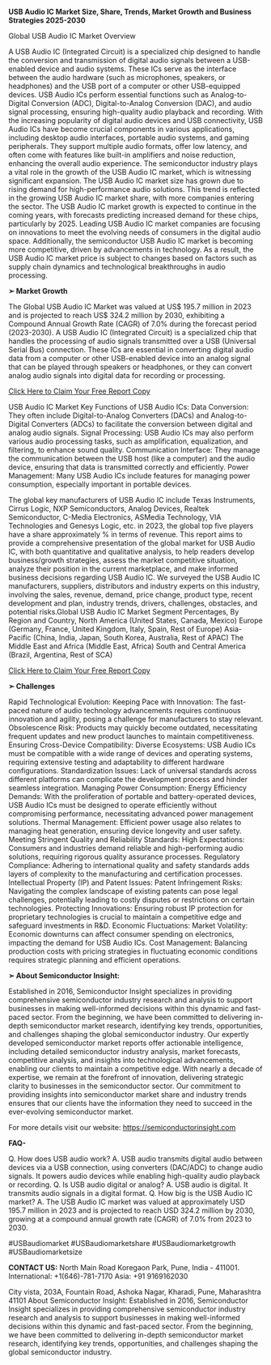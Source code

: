 **USB Audio IC Market Size, Share, Trends, Market Growth and Business Strategies 2025-2030**

Global USB Audio IC Market Overview

A USB Audio IC (Integrated Circuit) is a specialized chip designed to handle the conversion and transmission of digital audio signals between a USB-enabled device and audio systems. These ICs serve as the interface between the audio hardware (such as microphones, speakers, or headphones) and the USB port of a computer or other USB-equipped devices. USB Audio ICs perform essential functions such as Analog-to-Digital Conversion (ADC), Digital-to-Analog Conversion (DAC), and audio signal processing, ensuring high-quality audio playback and recording. With the increasing popularity of digital audio devices and USB connectivity, USB Audio ICs have become crucial components in various applications, including desktop audio interfaces, portable audio systems, and gaming peripherals. They support multiple audio formats, offer low latency, and often come with features like built-in amplifiers and noise reduction, enhancing the overall audio experience.
The semiconductor industry plays a vital role in the growth of the USB Audio IC market, which is witnessing significant expansion. The USB Audio IC market size has grown due to rising demand for high-performance audio solutions. This trend is reflected in the growing USB Audio IC market share, with more companies entering the sector. The USB Audio IC market growth is expected to continue in the coming years, with forecasts predicting increased demand for these chips, particularly by 2025. Leading USB Audio IC market companies are focusing on innovations to meet the evolving needs of consumers in the digital audio space. Additionally, the semiconductor USB Audio IC market is becoming more competitive, driven by advancements in technology. As a result, the USB Audio IC market price is subject to changes based on factors such as supply chain dynamics and technological breakthroughs in audio processing.

**➣ Market Growth**

The Global USB Audio IC Market was valued at US$ 195.7 million in 2023 and is projected to reach US$ 324.2 million by 2030, exhibiting a Compound Annual Growth Rate (CAGR) of 7.0% during the forecast period (2023-2030).
A USB Audio IC (Integrated Circuit) is a specialized chip that handles the processing of audio signals transmitted over a USB (Universal Serial Bus) connection. These ICs are essential in converting digital audio data from a computer or other USB-enabled device into an analog signal that can be played through speakers or headphones, or they can convert analog audio signals into digital data for recording or processing.

[Click Here to Claim Your Free Report Copy](https://semiconductorinsight.com/)

USB Audio IC Market
Key Functions of USB Audio ICs:
Data Conversion: They often include Digital-to-Analog Converters (DACs) and Analog-to-Digital Converters (ADCs) to facilitate the conversion between digital and analog audio signals.
Signal Processing: USB Audio ICs may also perform various audio processing tasks, such as amplification, equalization, and filtering, to enhance sound quality.
Communication Interface: They manage the communication between the USB host (like a computer) and the audio device, ensuring that data is transmitted correctly and efficiently.
Power Management: Many USB Audio ICs include features for managing power consumption, especially important in portable devices.

The global key manufacturers of USB Audio IC include Texas Instruments, Cirrus Logic, NXP Semiconductors, Analog Devices, Realtek Semiconductor, C-Media Electronics, ASMedia Technology, VIA Technologies and Genesys Logic, etc. in 2023, the global top five players have a share approximately % in terms of revenue.
This report aims to provide a comprehensive presentation of the global market for USB Audio IC, with both quantitative and qualitative analysis, to help readers develop business/growth strategies, assess the market competitive situation, analyze their position in the current marketplace, and make informed business decisions regarding USB Audio IC.
We surveyed the USB Audio IC manufacturers, suppliers, distributors and industry experts on this industry, involving the sales, revenue, demand, price change, product type, recent development and plan, industry trends, drivers, challenges, obstacles, and potential risks.Global USB Audio IC Market Segment Percentages, By Region and Country, 
North America (United States, Canada, Mexico)
Europe (Germany, France, United Kingdom, Italy, Spain, Rest of Europe)
Asia-Pacific (China, India, Japan, South Korea, Australia, Rest of APAC)
The Middle East and Africa (Middle East, Africa)
South and Central America (Brazil, Argentina, Rest of SCA)

[Click Here to Claim Your Free Report Copy](https://semiconductorinsight.com/)

**➣ Challenges**

Rapid Technological Evolution:
Keeping Pace with Innovation: The fast-paced nature of audio technology advancements requires continuous innovation and agility, posing a challenge for manufacturers to stay relevant.
Obsolescence Risk: Products may quickly become outdated, necessitating frequent updates and new product launches to maintain competitiveness.
Ensuring Cross-Device Compatibility:
Diverse Ecosystems: USB Audio ICs must be compatible with a wide range of devices and operating systems, requiring extensive testing and adaptability to different hardware configurations.
Standardization Issues: Lack of universal standards across different platforms can complicate the development process and hinder seamless integration.
Managing Power Consumption:
Energy Efficiency Demands: With the proliferation of portable and battery-operated devices, USB Audio ICs must be designed to operate efficiently without compromising performance, necessitating advanced power management solutions.
Thermal Management: Efficient power usage also relates to managing heat generation, ensuring device longevity and user safety.
Meeting Stringent Quality and Reliability Standards:
High Expectations: Consumers and industries demand reliable and high-performing audio solutions, requiring rigorous quality assurance processes.
Regulatory Compliance: Adhering to international quality and safety standards adds layers of complexity to the manufacturing and certification processes.
Intellectual Property (IP) and Patent Issues:
Patent Infringement Risks: Navigating the complex landscape of existing patents can pose legal challenges, potentially leading to costly disputes or restrictions on certain technologies.
Protecting Innovations: Ensuring robust IP protection for proprietary technologies is crucial to maintain a competitive edge and safeguard investments in R&D.
Economic Fluctuations:
Market Volatility: Economic downturns can affect consumer spending on electronics, impacting the demand for USB Audio ICs.
Cost Management: Balancing production costs with pricing strategies in fluctuating economic conditions requires strategic planning and efficient operations.

**➣ About Semiconductor Insight:**

Established in 2016, Semiconductor Insight specializes in providing comprehensive semiconductor industry research and analysis to support businesses in making well-informed decisions within this dynamic and fast-paced sector. From the beginning, we have been committed to delivering in-depth semiconductor market research, identifying key trends, opportunities, and challenges shaping the global semiconductor industry.
Our expertly developed semiconductor market reports offer actionable intelligence, including detailed semiconductor industry analysis, market forecasts, competitive analysis, and insights into technological advancements, enabling our clients to maintain a competitive edge. With nearly a decade of expertise, we remain at the forefront of innovation, delivering strategic clarity to businesses in the semiconductor sector.
Our commitment to providing insights into semiconductor market share and industry trends ensures that our clients have the information they need to succeed in the ever-evolving semiconductor market.

For more details visit our website:
https://semiconductorinsight.com

**FAQ-**

Q. How does USB audio work?
A. USB audio transmits digital audio between devices via a USB connection, using converters (DAC/ADC) to change audio signals. It powers audio devices while enabling high-quality audio playback or recording.
Q. Is USB audio digital or analog?
A. USB audio is digital. It transmits audio signals in a digital format.
Q. How big is the USB Audio IC market?
A. The USB Audio IC market was valued at approximately USD 195.7 million in 2023 and is projected to reach USD 324.2 million by 2030, growing at a compound annual growth rate (CAGR) of 7.0% from 2023 to 2030.

#USBaudiomarket
#USBaudiomarketshare
#USBaudiomarketgrowth
#USBaudiomarketsize

**CONTACT US:**
North Main Road Koregaon Park, Pune, India - 411001.
International: +1(646)-781-7170
Asia: +91 9169162030


City vista, 203A, Fountain Road, Ashoka Nagar, Kharadi, Pune, Maharashtra 41101
About Semiconductor Insight:
Established in 2016, Semiconductor Insight specializes in providing comprehensive semiconductor industry research and analysis to support businesses in making well-informed decisions within this dynamic and fast-paced sector. From the beginning, we have been committed to delivering in-depth semiconductor market research, identifying key trends, opportunities, and challenges shaping the global semiconductor industry.

